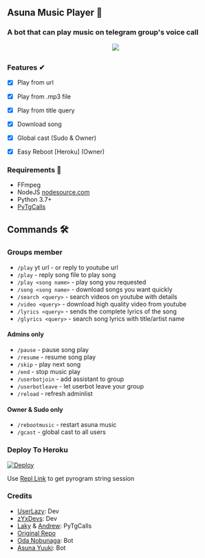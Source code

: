 <h2 align="centre">Asuna Music Player 🎵</h2>

### A bot that can play music on telegram group's voice call
<p align="center">
  <img src="https://telegra.ph/file/ad370fb4d879fd29a9489.jpg">
</p>

##
<h3>Features ✔</h3>

- [X] Play from url
- [X] Play from .mp3 file
- [X] Play from title query
- [X] Download song
- [X] Global cast (Sudo & Owner)
- [X] Easy Reboot [Heroku] (Owner)


<h3>Requirements 📝</h3>

- FFmpeg
- NodeJS [nodesource.com](https://nodesource.com/)
- Python 3.7+
- [PyTgCalls](https://github.com/pytgcalls/pytgcalls)


## Commands 🛠</h3>
### Groups member
- `/play` yt url - or reply to youtube url
- `/play` - reply song file to play song
- `/play <song name>` - play song you requested
- `/song <song name>` - download songs you want quickly
- `/search <query>` - search videos on youtube with details
- `/video <query>` - download high quality video from youtube
- `/lyrics <query>` - sends the complete lyrics of the song
- `/glyrics <query>` - search song lyrics with title/artist name

#### Admins only
- `/pause` - pause song play
- `/resume` - resume song play
- `/skip` - play next song
- `/end` - stop music play
- `/userbotjoin` - add assistant to group
- `/userbotleave` - let userbot leave your group
- `/reload` - refresh adminlist

#### Owner & Sudo only
- `/rebootmusic` - restart asuna music
- `/gcast` - global cast to all users

### Deploy To Heroku</h4>

[![Deploy](https://www.herokucdn.com/deploy/button.svg)](https://heroku.com/deploy?template=https://github.com/zYxDevs/AsunaSmartMusic)

Use [Repl Link](https://replit.com/@YogaPranata1/PyroStringGen) to get pyrogram string session

### Credits
- [UserLazy](https://github.com/UserLazy): Dev
- [zYxDevs](https://github.com/zYxDevs): Dev
- [Laky](https://github.com/Laky-64) & [Andrew](https://github.com/AndrewLaneX): PyTgCalls
- [Original Repo](https://github.com/suprojects/CallsMusic)
- [Oda Nobunaga](https://t.me/OdaRobot): Bot
- [Asuna Yuuki](https://t.me/YogaWaifuBot): Bot
